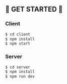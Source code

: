 ## 🚀  GET STARTED  🚀 

### **Client**
```sh
$ cd client
$ npm install
$ npm start
```

### **Server**
```sh
$ cd server
$ npm install
$ npm run dev
```
